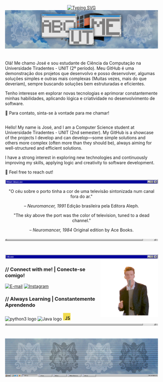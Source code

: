 <div align="center">
  <a href="https://git.io/typing-svg"><img src="https://readme-typing-svg.demolab.com?font=VT323&size=22&pause=1000&color=FFFFFF&background=0D1117&center=true&vCenter=true&width=435&lines=Welcome+To+My+Profile+!!;Bem+vindo+ao+meu+Perfil!;JM+%7C+Jos%C3%A9+Matheus" alt="Typing SVG" /></a>
  </a>
</div>

<img align="center" alt="" src="./src/about-me.png">

#

Olá! Me chamo José e sou estudante de Ciência da Computação na Universidade Tiradentes - UNIT (2º período).
Meu GitHub é uma demonstração dos projetos que desenvolvo e posso desenvolver, algumas soluções simples e outras mais complexas (Muitas vezes, mais do que deveriam), sempre buscando soluções bem estruturadas e eficientes.

Tenho interesse em explorar novas tecnologias e aprimorar constantemente minhas habilidades, aplicando lógica e criatividade no desenvolvimento de software.

📩 Para contato, sinta-se à vontade para me chamar!

##


Hello! My name is José, and I am a Computer Science student at Universidade Tiradentes - UNIT (2nd semester).
My GitHub is a showcase of the projects I develop and can develop—some simple solutions and others more complex (often more than they should be), always aiming for well-structured and efficient solutions.

I have a strong interest in exploring new technologies and continuously improving my skills, applying logic and creativity to software development.

📩 Feel free to reach out!



<img align="center" alt="" src="./src/top.png">

<p align="center">
  "O céu sobre o porto tinha a cor de uma televisão sintonizada num canal fora do ar."
</p>
<p align="center">
  – <i>Neuromancer, 1991</i> 
  Edição brasileira pela Editora Aleph.
</p>

<p align="center">
  "The sky above the port was the color of television, tuned to a dead channel."
</p>
<p align="center">
  – <i>Neuromancer, 1984</i>
  Original edition by Ace Books.
</p>

<img align="center" alt="" src="./src/low.png">

#

<img align="center" alt="" src="./src/top-info.png">

<img align="right" alt="" height="190px" src="./src/rickrolling.gif"> 

<h3 align="left">// Connect with me! | Conecte-se comigo!</h3>

[![E-mail](https://img.shields.io/badge/-Email-000?style=for-the-badge&logo=microsoft-outlook&logoColor=FF00F6&color:FFF)](mailto:jmatheus_vida@outlook.com)
[![Instagram](https://img.shields.io/badge/-Instagram-000?style=for-the-badge&logo=instagram&logoColor=FF00F6&color:FFF)](https://www.instagram.com/mr_jmatheus/)


<h3 align="left">// Always Learning | Constantemente Aprendendo</h3>

<div align="left">
  <img src="https://cdn.jsdelivr.net/gh/devicons/devicon/icons/python/python-original.svg" height="25" alt="python3 logo"/>
  <img src="https://cdn.jsdelivr.net/gh/devicons/devicon@latest/icons/java/java-original.svg" height="25" alt="Java logo"/>
  <img src="https://github.com/devicons/devicon/blob/v2.16.0/icons/javascript/javascript-original.svg" height="25" alt="JavaScript logo"/>
</div>

<img align="center" alt="" src="./src/low.png">

#

<img align="center" alt="" src="./src/ultra-low.png">
